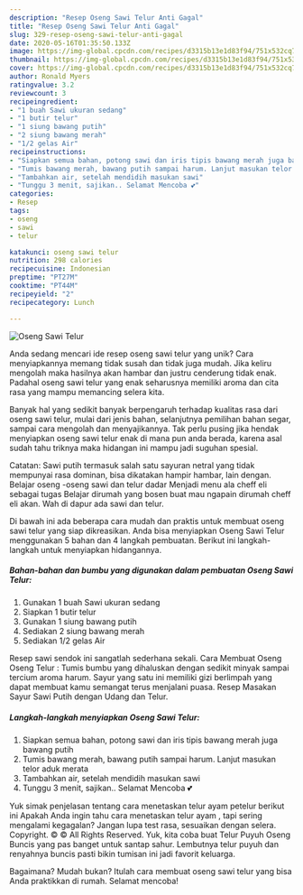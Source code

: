 ```yaml
---
description: "Resep Oseng Sawi Telur Anti Gagal"
title: "Resep Oseng Sawi Telur Anti Gagal"
slug: 329-resep-oseng-sawi-telur-anti-gagal
date: 2020-05-16T01:35:50.133Z
image: https://img-global.cpcdn.com/recipes/d3315b13e1d83f94/751x532cq70/oseng-sawi-telur-foto-resep-utama.jpg
thumbnail: https://img-global.cpcdn.com/recipes/d3315b13e1d83f94/751x532cq70/oseng-sawi-telur-foto-resep-utama.jpg
cover: https://img-global.cpcdn.com/recipes/d3315b13e1d83f94/751x532cq70/oseng-sawi-telur-foto-resep-utama.jpg
author: Ronald Myers
ratingvalue: 3.2
reviewcount: 3
recipeingredient:
- "1 buah Sawi ukuran sedang"
- "1 butir telur"
- "1 siung bawang putih"
- "2 siung bawang merah"
- "1/2 gelas Air"
recipeinstructions:
- "Siapkan semua bahan, potong sawi dan iris tipis bawang merah juga bawang putih"
- "Tumis bawang merah, bawang putih sampai harum. Lanjut masukan telor aduk merata"
- "Tambahkan air, setelah mendidih masukan sawi"
- "Tunggu 3 menit, sajikan.. Selamat Mencoba 💕"
categories:
- Resep
tags:
- oseng
- sawi
- telur

katakunci: oseng sawi telur 
nutrition: 298 calories
recipecuisine: Indonesian
preptime: "PT27M"
cooktime: "PT44M"
recipeyield: "2"
recipecategory: Lunch

---
```



![Oseng Sawi Telur](https://img-global.cpcdn.com/recipes/d3315b13e1d83f94/751x532cq70/oseng-sawi-telur-foto-resep-utama.jpg)

Anda sedang mencari ide resep oseng sawi telur yang unik? Cara menyiapkannya memang tidak susah dan tidak juga mudah. Jika keliru mengolah maka hasilnya akan hambar dan justru cenderung tidak enak. Padahal oseng sawi telur yang enak seharusnya memiliki aroma dan cita rasa yang mampu memancing selera kita.

Banyak hal yang sedikit banyak berpengaruh terhadap kualitas rasa dari oseng sawi telur, mulai dari jenis bahan, selanjutnya pemilihan bahan segar, sampai cara mengolah dan menyajikannya. Tak perlu pusing jika hendak menyiapkan oseng sawi telur enak di mana pun anda berada, karena asal sudah tahu triknya maka hidangan ini mampu jadi suguhan spesial.

Catatan: Sawi putih termasuk salah satu sayuran netral yang tidak mempunyai rasa dominan, bisa dikatakan hampir hambar, lain dengan. Belajar oseng -oseng sawi dan telur dadar Menjadi menu ala cheff eli sebagai tugas Belajar dirumah yang bosen buat mau ngapain dirumah cheff eli akan. Wah di dapur ada sawi dan telur.


Di bawah ini ada beberapa cara mudah dan praktis untuk membuat oseng sawi telur yang siap dikreasikan. Anda bisa menyiapkan Oseng Sawi Telur menggunakan 5 bahan dan 4 langkah pembuatan. Berikut ini langkah-langkah untuk menyiapkan hidangannya.

<!--inarticleads1-->

##### Bahan-bahan dan bumbu yang digunakan dalam pembuatan Oseng Sawi Telur:

1. Gunakan 1 buah Sawi ukuran sedang
1. Siapkan 1 butir telur
1. Gunakan 1 siung bawang putih
1. Sediakan 2 siung bawang merah
1. Sediakan 1/2 gelas Air


Resep sawi sendok ini sangatlah sederhana sekali. Cara Membuat Oseng Oseng Telur : Tumis bumbu yang dihaluskan dengan sedikit minyak sampai tercium aroma harum. Sayur yang satu ini memiliki gizi berlimpah yang dapat membuat kamu semangat terus menjalani puasa. Resep Masakan Sayur Sawi Putih dengan Udang dan Telur. 

<!--inarticleads2-->

##### Langkah-langkah menyiapkan Oseng Sawi Telur:

1. Siapkan semua bahan, potong sawi dan iris tipis bawang merah juga bawang putih
1. Tumis bawang merah, bawang putih sampai harum. Lanjut masukan telor aduk merata
1. Tambahkan air, setelah mendidih masukan sawi
1. Tunggu 3 menit, sajikan.. Selamat Mencoba 💕


Yuk simak penjelasan tentang cara menetaskan telur ayam petelur berikut ini Apakah Anda ingin tahu cara menetaskan telur ayam , tapi sering mengalami kegagalan? Jangan lupa test rasa, sesuaikan dengan selera. Copyright. © © All Rights Reserved. Yuk, kita coba buat Telur Puyuh Oseng Buncis yang pas banget untuk santap sahur. Lembutnya telur puyuh dan renyahnya buncis pasti bikin tumisan ini jadi favorit keluarga. 

Bagaimana? Mudah bukan? Itulah cara membuat oseng sawi telur yang bisa Anda praktikkan di rumah. Selamat mencoba!
